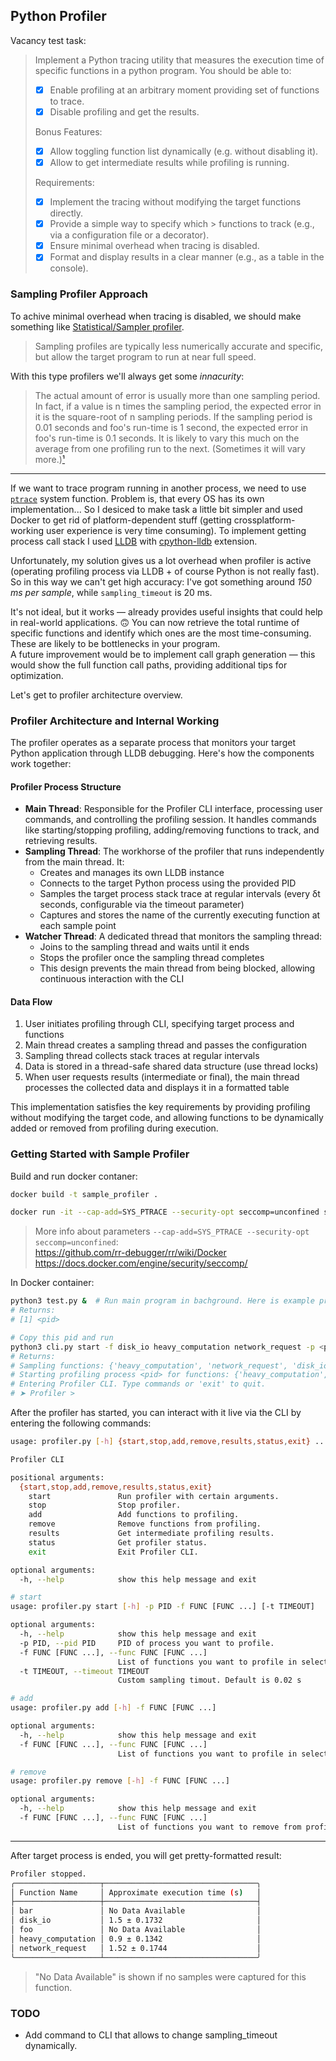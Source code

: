 ## Python Profiler

Vacancy test task:  

> Implement a Python tracing utility that measures the execution time of specific functions in a python program. You should be able to:
> - [x] Enable profiling at an arbitrary moment providing set of functions to trace.
> - [x] Disable profiling and get the results.
>
> Bonus Features:  
> - [x] Allow toggling function list dynamically (e.g. without disabling it).  
> - [x] Allow to get intermediate results while profiling is running.
> 
> Requirements:  
> - [x] Implement the tracing without modifying the target functions directly.  
> - [x] Provide a simple way to specify which > functions to track (e.g., via a configuration file or a decorator).  
> - [x] Ensure minimal overhead when tracing is disabled.  
> - [x] Format and display results in a clear manner (e.g., as a table in the console).


### Sampling Profiler Approach
To achive minimal overhead when tracing is disabled, we should make something like [Statistical/Sampler profiler](https://en.wikipedia.org/wiki/Profiling_(computer_programming)#Statistical_profilers).

> Sampling profiles are typically less numerically accurate and specific, but allow the target program to run at near full speed.

With this type profilers we'll always get some *innacurity*:

> The actual amount of error is usually more than one sampling period. In fact, if a value is n times the sampling period, the expected error in it is the square-root of n sampling periods. If the sampling period is 0.01 seconds and foo's run-time is 1 second, the expected error in foo's run-time is 0.1 seconds. It is likely to vary this much on the average from one profiling run to the next. (Sometimes it will vary more.)[¹](https://web.archive.org/web/20120529075000/http://www.cs.utah.edu/dept/old/texinfo/as/gprof.html#:~:text=The%20actual%20amount,will%20vary%20more.)

[comment]: # (TODO: add proof)

---

If we want to trace program running in another process, we need to use [`ptrace`](https://en.wikipedia.org/wiki/Ptrace) system function. Problem is, that every OS has its own implementation... So I desiced to make task a little bit simpler and used Docker to get rid of platform-dependent stuff (getting crossplatform-working user experience is very time consuming). To implement getting process call stack I used [LLDB](https://lldb.llvm.org/) with [cpython-lldb](https://github.com/malor/cpython-lldb) extension.  

Unfortunately, my solution gives us a lot overhead when profiler is active (operating profiling process via LLDB + of course Python is not really fast). So in this way we can't get high accuracy: I've got something around *150 ms per sample*, while `sampling_timeout` is 20 ms.  

It's not ideal, but it works — already provides useful insights that could help in real-world applications. 🙃
You can now retrieve the total runtime of specific functions and identify which ones are the most time-consuming. These are likely to be bottlenecks in your program.  
A future improvement would be to implement call graph generation — this would show the full function call paths, providing additional tips for optimization.

Let's get to profiler architecture overview.

### Profiler Architecture and Internal Working

The profiler operates as a separate process that monitors your target Python application through LLDB debugging. Here's how the components work together:

#### Profiler Process Structure
- **Main Thread**: Responsible for the Profiler CLI interface, processing user commands, and controlling the profiling session. It handles commands like starting/stopping profiling, adding/removing functions to track, and retrieving results.
- **Sampling Thread**: The workhorse of the profiler that runs independently from the main thread. It:
  - Creates and manages its own LLDB instance
  - Connects to the target Python process using the provided PID
  - Samples the target process stack trace at regular intervals (every δt seconds, configurable via the timeout parameter)
  - Captures and stores the name of the currently executing function at each sample point
- **Watcher Thread**: A dedicated thread that monitors the sampling thread:
  - Joins to the sampling thread and waits until it ends
  - Stops the profiler once the sampling thread completes  
  - This design prevents the main thread from being blocked, allowing continuous interaction with the CLI

#### Data Flow
1. User initiates profiling through CLI, specifying target process and functions
2. Main thread creates a sampling thread and passes the configuration
3. Sampling thread collects stack traces at regular intervals
4. Data is stored in a thread-safe shared data structure (use thread locks)
5. When user requests results (intermediate or final), the main thread processes the collected data and displays it in a formatted table

This implementation satisfies the key requirements by providing profiling without modifying the target code, and allowing functions to be dynamically added or removed from profiling during execution.

### Getting Started with Sample Profiler
Build and run docker contaner:
```bash
docker build -t sample_profiler .

docker run -it --cap-add=SYS_PTRACE --security-opt seccomp=unconfined sample_profiler
```
> More info about parameters `--cap-add=SYS_PTRACE --security-opt seccomp=unconfined`:  
https://github.com/rr-debugger/rr/wiki/Docker  
https://docs.docker.com/engine/security/seccomp/

In Docker container:
```bash
python3 test.py &  # Run main program in bachground. Here is example program.
# Returns:
# [1] <pid>

# Copy this pid and run
python3 cli.py start -f disk_io heavy_computation network_request -p <pid>
# Returns:
# Sampling functions: {'heavy_computation', 'network_request', 'disk_io'}
# Starting profiling process <pid> for functions: {'heavy_computation', 'network_request', 'disk_io'}
# Entering Profiler CLI. Type commands or 'exit' to quit.
# ➤ Profiler > 
```

After the profiler has started, you can interact with it live via the CLI by entering the following commands:
```bash
usage: profiler.py [-h] {start,stop,add,remove,results,status,exit} ...

Profiler CLI

positional arguments:
  {start,stop,add,remove,results,status,exit}
    start               Run profiler with certain arguments.
    stop                Stop profiler.
    add                 Add functions to profiling.
    remove              Remove functions from profiling.
    results             Get intermediate profiling results.
    status              Get profiler status.
    exit                Exit Profiler CLI.

optional arguments:
  -h, --help            show this help message and exit
```

```bash
# start
usage: profiler.py start [-h] -p PID -f FUNC [FUNC ...] [-t TIMEOUT]

optional arguments:
  -h, --help            show this help message and exit
  -p PID, --pid PID     PID of process you want to profile.
  -f FUNC [FUNC ...], --func FUNC [FUNC ...]
                        List of functions you want to profile in selected Python process.
  -t TIMEOUT, --timeout TIMEOUT
                        Custom sampling timout. Default is 0.02 s
```

```bash
# add
usage: profiler.py add [-h] -f FUNC [FUNC ...]

optional arguments:
  -h, --help            show this help message and exit
  -f FUNC [FUNC ...], --func FUNC [FUNC ...]
                        List of functions you want to profile in selected Python process.
```

```bash
# remove
usage: profiler.py remove [-h] -f FUNC [FUNC ...]

optional arguments:
  -h, --help            show this help message and exit
  -f FUNC [FUNC ...], --func FUNC [FUNC ...]
                        List of functions you want to remove from profiling in selected Python process.
```

---

After target process is ended, you will get pretty-formatted result:
```bash
Profiler stopped.
╭───────────────────┬──────────────────────────────────╮
│ Function Name     │ Approximate execution time (s)   │
├───────────────────┼──────────────────────────────────┤
│ bar               │ No Data Available                │
│ disk_io           │ 1.5 ± 0.1732                     │
│ foo               │ No Data Available                │
│ heavy_computation │ 0.9 ± 0.1342                     │
│ network_request   │ 1.52 ± 0.1744                    │
╰───────────────────┴──────────────────────────────────╯
```
> "No Data Available" is shown if no samples were captured for this function.

### TODO
- Add command to CLI that allows to change sampling_timeout dynamically.
